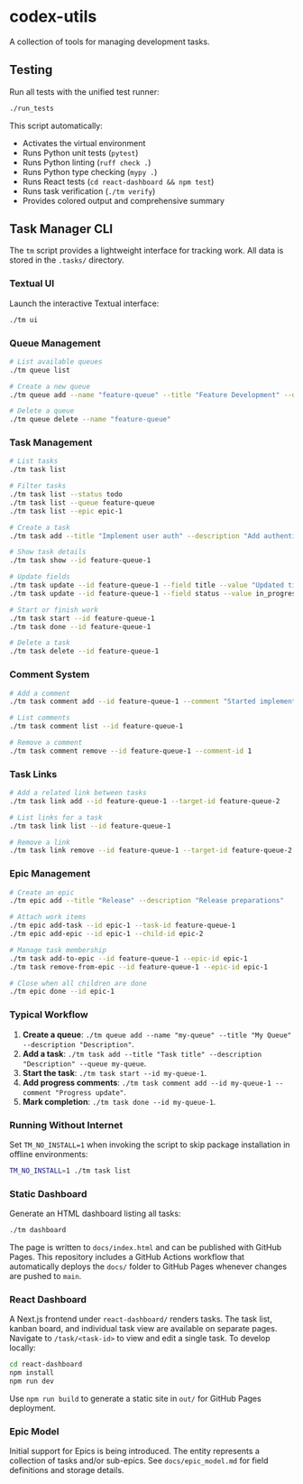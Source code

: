 # codex-utils

A collection of tools for managing development tasks.

## Testing

Run all tests with the unified test runner:

```bash
./run_tests
```

This script automatically:
- Activates the virtual environment
- Runs Python unit tests (`pytest`)
- Runs Python linting (`ruff check .`)
- Runs Python type checking (`mypy .`)
- Runs React tests (`cd react-dashboard && npm test`)
- Runs task verification (`./tm verify`)
- Provides colored output and comprehensive summary

## Task Manager CLI

The `tm` script provides a lightweight interface for tracking work. All data is stored in the `.tasks/` directory.

### Textual UI
Launch the interactive Textual interface:
```bash
./tm ui
```

### Queue Management
```bash
# List available queues
./tm queue list

# Create a new queue
./tm queue add --name "feature-queue" --title "Feature Development" --description "Queue for new features"

# Delete a queue
./tm queue delete --name "feature-queue"
```

### Task Management
```bash
# List tasks
./tm task list

# Filter tasks
./tm task list --status todo
./tm task list --queue feature-queue
./tm task list --epic epic-1

# Create a task
./tm task add --title "Implement user auth" --description "Add authentication system" --queue feature-queue

# Show task details
./tm task show --id feature-queue-1

# Update fields
./tm task update --id feature-queue-1 --field title --value "Updated title"
./tm task update --id feature-queue-1 --field status --value in_progress

# Start or finish work
./tm task start --id feature-queue-1
./tm task done --id feature-queue-1

# Delete a task
./tm task delete --id feature-queue-1
```

### Comment System
```bash
# Add a comment
./tm task comment add --id feature-queue-1 --comment "Started implementation"

# List comments
./tm task comment list --id feature-queue-1

# Remove a comment
./tm task comment remove --id feature-queue-1 --comment-id 1
```

### Task Links
```bash
# Add a related link between tasks
./tm task link add --id feature-queue-1 --target-id feature-queue-2

# List links for a task
./tm task link list --id feature-queue-1

# Remove a link
./tm task link remove --id feature-queue-1 --target-id feature-queue-2
```

### Epic Management
```bash
# Create an epic
./tm epic add --title "Release" --description "Release preparations"

# Attach work items
./tm epic add-task --id epic-1 --task-id feature-queue-1
./tm epic add-epic --id epic-1 --child-id epic-2

# Manage task membership
./tm task add-to-epic --id feature-queue-1 --epic-id epic-1
./tm task remove-from-epic --id feature-queue-1 --epic-id epic-1

# Close when all children are done
./tm epic done --id epic-1
```

### Typical Workflow
1. **Create a queue**: `./tm queue add --name "my-queue" --title "My Queue" --description "Description"`.
2. **Add a task**: `./tm task add --title "Task title" --description "Description" --queue my-queue`.
3. **Start the task**: `./tm task start --id my-queue-1`.
4. **Add progress comments**: `./tm task comment add --id my-queue-1 --comment "Progress update"`.
5. **Mark completion**: `./tm task done --id my-queue-1`.

### Running Without Internet
Set `TM_NO_INSTALL=1` when invoking the script to skip package installation in offline environments:
```bash
TM_NO_INSTALL=1 ./tm task list
```

### Static Dashboard
Generate an HTML dashboard listing all tasks:

```bash
./tm dashboard
```

The page is written to `docs/index.html` and can be published with GitHub Pages.
This repository includes a GitHub Actions workflow that automatically deploys
the `docs/` folder to GitHub Pages whenever changes are pushed to `main`.


### React Dashboard
A Next.js frontend under `react-dashboard/` renders tasks. The task list, kanban board, and individual task view are available on separate pages.
Navigate to `/task/<task-id>` to view and edit a single task.
To develop locally:
```bash
cd react-dashboard
npm install
npm run dev
```
Use `npm run build` to generate a static site in `out/` for GitHub Pages deployment.


### Epic Model
Initial support for Epics is being introduced. The entity represents a
collection of tasks and/or sub-epics. See `docs/epic_model.md` for
field definitions and storage details.
